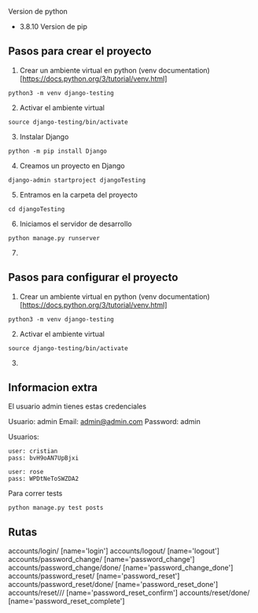 

Version de python 
- 3.8.10
Version de pip



## Pasos para crear el proyecto

1. Crear un ambiente virtual en python (venv documentation)[https://docs.python.org/3/tutorial/venv.html]

```
python3 -m venv django-testing
```

2. Activar el ambiente virtual

```
source django-testing/bin/activate
```

3. Instalar Django

```
python -m pip install Django
```

4. Creamos un proyecto en Django

```
django-admin startproject djangoTesting
```

5. Entramos en la carpeta del proyecto

```
cd djangoTesting
```

6. Iniciamos el servidor de desarrollo


```
python manage.py runserver
```

7. 

## Pasos para configurar el proyecto

1. Crear un ambiente virtual en python (venv documentation)[https://docs.python.org/3/tutorial/venv.html]

```
python3 -m venv django-testing
```

2. Activar el ambiente virtual

```
source django-testing/bin/activate
```

3. 


## Informacion extra

El usuario admin tienes estas credenciales

Usuario: admin
Email: admin@admin.com
Password: admin

Usuarios:

```
user: cristian
pass: bvH9oAN7UpBjxi
```

```
user: rose
pass: WPDtNeToSWZDA2
```


Para correr tests

```
python manage.py test posts
```


## Rutas


accounts/login/ [name='login']
accounts/logout/ [name='logout']
accounts/password_change/ [name='password_change']
accounts/password_change/done/ [name='password_change_done']
accounts/password_reset/ [name='password_reset']
accounts/password_reset/done/ [name='password_reset_done']
accounts/reset/<uidb64>/<token>/ [name='password_reset_confirm']
accounts/reset/done/ [name='password_reset_complete']
